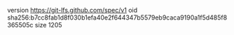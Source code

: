 version https://git-lfs.github.com/spec/v1
oid sha256:b7cc8fab1d8f030b1efa40e2f644347b5579eb9caca9190a1f5d485f8365505c
size 1205
